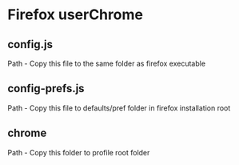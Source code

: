 # Firefox userChrome

## config.js

Path - Copy this file to the same folder as firefox executable

## config-prefs.js

Path - Copy this file to defaults/pref folder in firefox installation root

## chrome

Path - Copy this folder to profile root folder